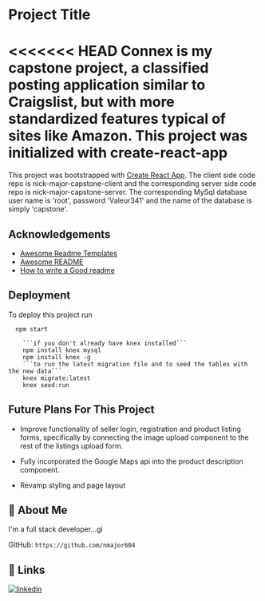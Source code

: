 # Project Title

<<<<<<< HEAD
Connex is my capstone project, a classified posting application similar to Craigslist, but with more standardized features typical of sites like Amazon.
This project was initialized with create-react-app
=======
This project was bootstrapped with [Create React App](https://github.com/facebook/create-react-app).
The client side code repo is nick-major-capstone-client and the corresponding server side code repo is nick-major-capstone-server.
The corresponding MySql database user name is 'root', password 'Valeur341' and the name of the database is simply 'capstone'.


## Acknowledgements

 - [Awesome Readme Templates](https://awesomeopensource.com/project/elangosundar/awesome-README-templates)
 - [Awesome README](https://github.com/matiassingers/awesome-readme)
 - [How to write a Good readme](https://bulldogjob.com/news/449-how-to-write-a-good-readme-for-your-github-project)


## Deployment

To deploy this project run

```node
  npm start

```
```knex
    ```if you don't already have knex installed```
    npm install knex mysql
    npm install knex -g
    ```to run the latest migration file and to seed the tables with the new data```
    knex migrate:latest
    knex seed:run
```

## Future Plans For This Project

- Improve functionality of seller login, registration and product listing forms, specifically by connecting the image upload component to the rest of the listings upload form. 

- Fully incorporated the Google Maps api into the product description component.

- Revamp styling and page layout 

## 🚀 About Me
I'm a full stack developer...gi

GitHub: `https://github.com/nmajor604`
## 🔗 Links

[![linkedin](www.linkedin.com/in/nick-j-major)](https://www.linkedin.com/)

